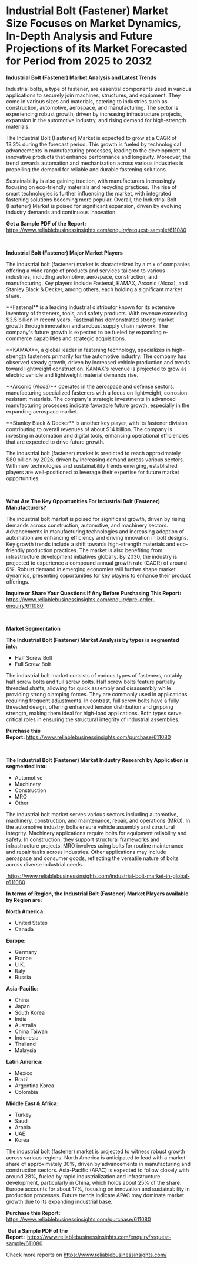 <p><h1>Industrial Bolt (Fastener) Market Size Focuses on Market Dynamics, In-Depth Analysis and Future Projections of its Market Forecasted for Period from 2025 to 2032</h1></p><p><strong>Industrial Bolt (Fastener) Market Analysis and Latest Trends</strong></p>
<p><p>Industrial bolts, a type of fastener, are essential components used in various applications to securely join machines, structures, and equipment. They come in various sizes and materials, catering to industries such as construction, automotive, aerospace, and manufacturing. The sector is experiencing robust growth, driven by increasing infrastructure projects, expansion in the automotive industry, and rising demand for high-strength materials.</p><p>The Industrial Bolt (Fastener) Market is expected to grow at a CAGR of 13.3% during the forecast period. This growth is fueled by technological advancements in manufacturing processes, leading to the development of innovative products that enhance performance and longevity. Moreover, the trend towards automation and mechanization across various industries is propelling the demand for reliable and durable fastening solutions.</p><p>Sustainability is also gaining traction, with manufacturers increasingly focusing on eco-friendly materials and recycling practices. The rise of smart technologies is further influencing the market, with integrated fastening solutions becoming more popular. Overall, the Industrial Bolt (Fastener) Market is poised for significant expansion, driven by evolving industry demands and continuous innovation.</p></p>
<p><strong>Get a Sample PDF of the Report:&nbsp;</strong> <a href="https://www.reliablebusinessinsights.com/enquiry/request-sample/611080?utm_campaign=3582&utm_medium=2&utm_source=Github&utm_content=ia&utm_term=23032025&utm_id=industrial-bolt-fastener">https://www.reliablebusinessinsights.com/enquiry/request-sample/611080</a></p>
<p>&nbsp;</p>
<p><strong>Industrial Bolt (Fastener) Major Market Players</strong></p>
<p><p>The industrial bolt (fastener) market is characterized by a mix of companies offering a wide range of products and services tailored to various industries, including automotive, aerospace, construction, and manufacturing. Key players include Fastenal, KAMAX, Arconic (Alcoa), and Stanley Black & Decker, among others, each holding a significant market share.</p><p>**Fastenal** is a leading industrial distributor known for its extensive inventory of fasteners, tools, and safety products. With revenue exceeding $3.5 billion in recent years, Fastenal has demonstrated strong market growth through innovation and a robust supply chain network. The company's future growth is expected to be fueled by expanding e-commerce capabilities and strategic acquisitions.</p><p>**KAMAX**, a global leader in fastening technology, specializes in high-strength fasteners primarily for the automotive industry. The company has observed steady growth, driven by increased vehicle production and trends toward lightweight construction. KAMAX's revenue is projected to grow as electric vehicle and lightweight material demands rise.</p><p>**Arconic (Alcoa)** operates in the aerospace and defense sectors, manufacturing specialized fasteners with a focus on lightweight, corrosion-resistant materials. The company's strategic investments in advanced manufacturing processes indicate favorable future growth, especially in the expanding aerospace market.</p><p>**Stanley Black & Decker** is another key player, with its fastener division contributing to overall revenues of about $14 billion. The company is investing in automation and digital tools, enhancing operational efficiencies that are expected to drive future growth.</p><p>The industrial bolt (fastener) market is predicted to reach approximately $80 billion by 2026, driven by increasing demand across various sectors. With new technologies and sustainability trends emerging, established players are well-positioned to leverage their expertise for future market opportunities.</p></p>
<p>&nbsp;</p>
<p><strong>What Are The Key Opportunities For Industrial Bolt (Fastener) Manufacturers?</strong></p>
<p><p>The industrial bolt market is poised for significant growth, driven by rising demands across construction, automotive, and machinery sectors. Advancements in manufacturing technologies and increasing adoption of automation are enhancing efficiency and driving innovation in bolt designs. Key growth trends include a shift towards high-strength materials and eco-friendly production practices. The market is also benefiting from infrastructure development initiatives globally. By 2030, the industry is projected to experience a compound annual growth rate (CAGR) of around 6%. Robust demand in emerging economies will further shape market dynamics, presenting opportunities for key players to enhance their product offerings.</p></p>
<p><strong>Inquire or Share Your Questions If Any Before Purchasing This Report:</strong> <a href="https://www.reliablebusinessinsights.com/enquiry/pre-order-enquiry/611080?utm_campaign=3582&utm_medium=2&utm_source=Github&utm_content=ia&utm_term=23032025&utm_id=industrial-bolt-fastener">https://www.reliablebusinessinsights.com/enquiry/pre-order-enquiry/611080</a></p>
<p>&nbsp;</p>
<p><strong>Market Segmentation</strong></p>
<p><strong>The Industrial Bolt (Fastener) Market Analysis by types is segmented into:</strong></p>
<p><ul><li>Half Screw Bolt</li><li>Full Screw Bolt</li></ul></p>
<p><p>The industrial bolt market consists of various types of fasteners, notably half screw bolts and full screw bolts. Half screw bolts feature partially threaded shafts, allowing for quick assembly and disassembly while providing strong clamping forces. They are commonly used in applications requiring frequent adjustments. In contrast, full screw bolts have a fully threaded design, offering enhanced tension distribution and gripping strength, making them ideal for high-load applications. Both types serve critical roles in ensuring the structural integrity of industrial assemblies.</p></p>
<p><strong>Purchase this Report:&nbsp;</strong><a href="https://www.reliablebusinessinsights.com/purchase/611080?utm_campaign=3582&utm_medium=2&utm_source=Github&utm_content=ia&utm_term=23032025&utm_id=industrial-bolt-fastener">https://www.reliablebusinessinsights.com/purchase/611080</a></p>
<p>&nbsp;</p>
<p><strong>The Industrial Bolt (Fastener) Market Industry Research by Application is segmented into:</strong></p>
<p><ul><li>Automotive</li><li>Machinery</li><li>Construction</li><li>MRO</li><li>Other</li></ul></p>
<p><p>The industrial bolt market serves various sectors including automotive, machinery, construction, and maintenance, repair, and operations (MRO). In the automotive industry, bolts ensure vehicle assembly and structural integrity. Machinery applications require bolts for equipment reliability and safety. In construction, they support structural frameworks and infrastructure projects. MRO involves using bolts for routine maintenance and repair tasks across industries. Other applications may include aerospace and consumer goods, reflecting the versatile nature of bolts across diverse industrial needs.</p></p>
<p><a href="https://www.reliablebusinessinsights.com/industrial-bolt-market-in-global-r611080?utm_campaign=3582&utm_medium=2&utm_source=Github&utm_content=ia&utm_term=23032025&utm_id=industrial-bolt-fastener">&nbsp;https://www.reliablebusinessinsights.com/industrial-bolt-market-in-global-r611080</a></p>
<p><strong>In terms of Region, the Industrial Bolt (Fastener) Market Players available by Region are:</strong></p>
<p>
    <p> <strong> North America: </strong>
        <ul>
            <li>United States</li>
            <li>Canada</li>
        </ul>
        </p> 
    <p> <strong> Europe: </strong>
        <ul>
            <li>Germany</li>
            <li>France</li>
            <li>U.K.</li>
            <li>Italy</li>
            <li>Russia</li>
        </ul>
        </p> 
    <p> <strong> Asia-Pacific: </strong>
        <ul>
            <li>China</li>
            <li>Japan</li>
            <li>South Korea</li>
            <li>India</li>
            <li>Australia</li>
            <li>China Taiwan</li>
            <li>Indonesia</li>
            <li>Thailand</li>
            <li>Malaysia</li>
        </ul>
        </p> 
    <p> <strong> Latin America: </strong>
        <ul>
            <li>Mexico</li>
            <li>Brazil</li>
            <li>Argentina Korea</li>
            <li>Colombia</li>
        </ul>
        </p> 
    <p> <strong> Middle East & Africa: </strong>
        <ul>
            <li>Turkey</li>
            <li>Saudi</li>
            <li>Arabia</li>
            <li>UAE</li>
            <li>Korea</li>
        </ul>
    </p>
    </p>
<p><p>The industrial bolt (fastener) market is projected to witness robust growth across various regions. North America is anticipated to lead with a market share of approximately 30%, driven by advancements in manufacturing and construction sectors. Asia-Pacific (APAC) is expected to follow closely with around 28%, fueled by rapid industrialization and infrastructure development, particularly in China, which holds about 25% of the share. Europe accounts for about 17%, focusing on innovation and sustainability in production processes. Future trends indicate APAC may dominate market growth due to its expanding industrial base.</p></p>
<p><strong>Purchase this Report: </strong><a href="https://www.reliablebusinessinsights.com/purchase/611080?utm_campaign=3582&utm_medium=2&utm_source=Github&utm_content=ia&utm_term=23032025&utm_id=industrial-bolt-fastener">https://www.reliablebusinessinsights.com/purchase/611080</a></p>
<p>&nbsp;<strong>Get a Sample PDF of the Report:&nbsp;&nbsp;</strong><a href="https://www.reliablebusinessinsights.com/enquiry/request-sample/611080?utm_campaign=3582&utm_medium=2&utm_source=Github&utm_content=ia&utm_term=23032025&utm_id=industrial-bolt-fastener">https://www.reliablebusinessinsights.com/enquiry/request-sample/611080</a></p>
<p><strong></strong></p>
<p>Check more reports on <a href="https://www.reliablebusinessinsights.com/?utm_campaign=3582&utm_medium=2&utm_source=Github&utm_content=ia&utm_term=23032025&utm_id=industrial-bolt-fastener">https://www.reliablebusinessinsights.com/</a></p>